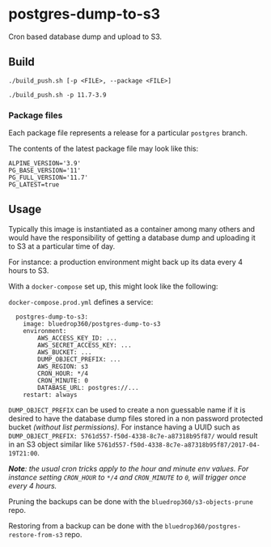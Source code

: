 # postgres-dump-to-s3

Cron based database dump and upload to S3.

## Build

`./build_push.sh [-p <FILE>, --package <FILE>]`

`./build_push.sh -p 11.7-3.9`

### Package files

Each package file represents a release for a particular `postgres` branch.

The contents of the latest package file may look like this:

```
ALPINE_VERSION='3.9'
PG_BASE_VERSION='11'
PG_FULL_VERSION='11.7'
PG_LATEST=true
```

## Usage

Typically this image is instantiated as a container among many others and would have the responsibility of getting a database dump and uploading it to S3 at a particular time of day.

For instance: a production environment might back up its data every 4 hours to S3.

With a `docker-compose` set up, this might look like the following:

`docker-compose.prod.yml` defines a service:

```
  postgres-dump-to-s3:
    image: bluedrop360/postgres-dump-to-s3
    environment:
        AWS_ACCESS_KEY_ID: ...
        AWS_SECRET_ACCESS_KEY: ...
        AWS_BUCKET: ...
        DUMP_OBJECT_PREFIX: ...
        AWS_REGION: s3
        CRON_HOUR: */4
        CRON_MINUTE: 0
        DATABASE_URL: postgres://...
    restart: always
```

`DUMP_OBJECT_PREFIX` can be used to create a non guessable name if it is desired to have the database dump files stored in a non password protected bucket *(without list permissions)*. For instance having a UUID such as `DUMP_OBJECT_PREFIX: 5761d557-f50d-4338-8c7e-a87318b95f87/` would result in an S3 object similar like `5761d557-f50d-4338-8c7e-a87318b95f87/2017-04-19T21:00`.

***Note**: the usual cron tricks apply to the hour and minute env values. For instance setting `CRON_HOUR` to `*/4` and `CRON_MINUTE` to `0`, will trigger once every 4 hours.*

Pruning the backups can be done with the `bluedrop360/s3-objects-prune` repo.

Restoring from a backup can be done with the `bluedrop360/postgres-restore-from-s3` repo.
